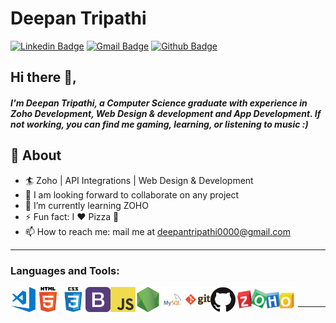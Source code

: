 # Deepan Tripathi
[![Linkedin Badge](https://img.shields.io/badge/deepan_tripathi-30302f?style=for-the-badge&logo=linkedin)](https://www.linkedin.com/in/deepan-tripathi-a9030017b/)
[![Gmail Badge](https://img.shields.io/badge/deepantripathi0000@gmail.com-30302f?style=for-the-badge&logo=Gmail&logoColor=white)](mailto:deepantripathi0000@gmail.com)
[![Github Badge](https://img.shields.io/badge/deepan_tripathi-30302f?&style=for-the-badge&logo=github&logoColor=white)](https://github.com/deptster)
## Hi there 👋,           
##### I'm Deepan Tripathi, a Computer Science graduate with experience in Zoho Development, Web Design & development and App Development. If not working, you can find me gaming, learning, or listening to music :)


## 🧐 About
- 🏄‍ Zoho | API Integrations | Web Design & Development 
- 🤝 I am looking forward to collaborate on any project
- 🌱 I’m currently learning ZOHO
- ⚡ Fun fact: I ❤️ Pizza 🍕
- 📫 How to reach me: mail me at [deepantripathi0000@gmail.com](mailto:deepantripathi0000@gmail.com)
---


### Languages and Tools:

<img align="left" alt="Visual Studio Code" width="40px" src="https://github.com/deptster/deptster/blob/main/img/visual-studio-code.png" />
<img align="left" alt="HTML5" width="40px" src="https://github.com/deptster/deptster/blob/main/img/html.png" />
<img align="left" alt="CSS3" width="40px" src="https://github.com/deptster/deptster/blob/main/img/css.png" />
<img align="left" alt="Bootstrap" width="40px" src="https://github.com/deptster/deptster/blob/main/img/bootstrap.png" />
<img align="left" alt="JavaScript" width="40px" src="https://github.com/deptster/deptster/blob/main/img/javascript.png" />
<img align="left" alt="Node.js" width="40px" src="https://github.com/deptster/deptster/blob/main/img/nodejs.png" />
<img align="left" alt="MySQL" width="40px" src="https://github.com/deptster/deptster/blob/main/img/mysql.png" />
<img align="left" alt="Git" width="40px" src="https://github.com/deptster/deptster/blob/main/img/git.png" />
<img align="left" alt="GitHub" width="40px" src="https://github.com/deptster/deptster/blob/main/img/github.png" />
<img align="left" alt="ZOHO" height="40px" src="https://github.com/deptster/deptster/blob/main/img/Zui-zoho-logo-sample.jpg" />
<br/>

---
